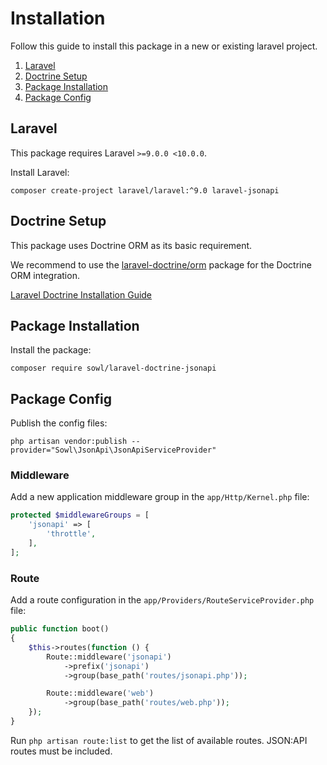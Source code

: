 # Installation
Follow this guide to install this package in a new or existing laravel project.

1. [Laravel](#laravel)
2. [Doctrine Setup](#doctrine-setup)
3. [Package Installation](#package-installation)
4. [Package Config](#package-config)

## Laravel
This package requires Laravel `>=9.0.0 <10.0.0`.

Install Laravel:
```shell
composer create-project laravel/laravel:^9.0 laravel-jsonapi
```

## Doctrine Setup
This package uses Doctrine ORM as its basic requirement.

We recommend to use the
[laravel-doctrine/orm](https://packagist.org/packages/laravel-doctrine/orm#1.8.x-dev)
package for the Doctrine ORM integration.

[Laravel Doctrine Installation Guide](./LaravelDoctrine.md)

## Package Installation
Install the package:
```shell
composer require sowl/laravel-doctrine-jsonapi
```

## Package Config
Publish the config files:
```shell
php artisan vendor:publish --provider="Sowl\JsonApi\JsonApiServiceProvider"
```

### Middleware
Add a new application middleware group in the `app/Http/Kernel.php` file:
```php
protected $middlewareGroups = [
    'jsonapi' => [
        'throttle',
    ],
];
```

### Route
Add a route configuration in the `app/Providers/RouteServiceProvider.php` file:
```php
public function boot()
{
    $this->routes(function () {
        Route::middleware('jsonapi')
            ->prefix('jsonapi')
            ->group(base_path('routes/jsonapi.php'));

        Route::middleware('web')
            ->group(base_path('routes/web.php'));
    });
}
```

Run `php artisan route:list` to get the list of available routes.
JSON:API routes must be included.
